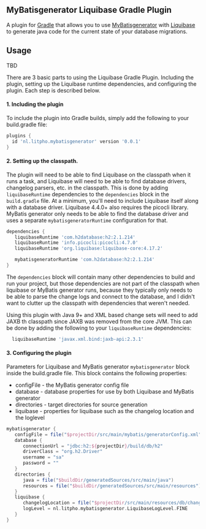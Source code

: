 MyBatisgenerator Liquibase Gradle Plugin
-----------------------
A plugin for [Gradle](http://gradle.org) that allows you to use [MyBatisgenerator](https://mybatis.org/generator/) with 
[Liquibase](http://liquibase.org) to generate java code for the current state of your database migrations.

Usage
-----
TBD

There are 3 basic parts to using the Liquibase Gradle Plugin.  Including the plugin, setting up the
Liquibase runtime dependencies, and configuring the plugin.  Each step is described below.

#### 1. Including the plugin
To include the plugin into Gradle builds, simply add the following to your build.gradle file:

```groovy
plugins {
  id 'nl.litpho.mybatisgenerator' version '0.0.1'
}
```

#### 2. Setting up the classpath.
The plugin will need to be able to find Liquibase on the classpath when it runs a task, and
Liquibase will need to be able to find database drivers, changelog parsers, etc. in the classpath.
This is done by adding `liquibaseRuntime` dependencies to the `dependencies` block in the
`build.gradle` file.  At a minimum, you'll need to include Liquibase itself along with a database
driver.  Liquibase 4.4.0+ also requires the picocli library.
MyBatis generator only needs to be able to find the database driver and uses a separate `mybatisgeneratorRuntime`
configuration for that.

```groovy
dependencies {
   liquibaseRuntime 'com.h2database:h2:2.1.214'
   liquibaseRuntime 'info.picocli:picocli:4.7.0'
   liquibaseRuntime 'org.liquibase:liquibase-core:4.17.2'

   mybatisgeneratorRuntime 'com.h2database:h2:2.1.214'
}
```

The `dependencies` block will contain many other dependencies to build and run your project, but
those dependencies are not part of the classpath when liquibase or MyBatis generator runs, because they typically
only needs to be able to parse the change logs and connect to the database, and I didn't want to
clutter up the classpath with dependencies that weren't needed.

Using this plugin with Java 9+ and XML based change sets will need to add JAXB th classpath since
JAXB was removed from the core JVM.  This can be done by adding the following to your
`liquibaseRuntime` dependencies:

```groovy
  liquibaseRuntime 'javax.xml.bind:jaxb-api:2.3.1'
``` 

#### 3. Configuring the plugin

Parameters for Liquibase and MyBatis generator `mybatisgenerator` block inside the build.gradle
file. This block contains the following properties:
* configFile - the MyBatis generator config file
* database - database properties for use by both Liquibase and MyBatis generator
* directories - target directories for source generation
* liquibase - properties for liquibase such as the changelog location and the loglevel

```groovy
mybatisgenerator {
   configFile = file("$projectDir/src/main/mybatis/generatorConfig.xml")
   database {
      connectionUrl = "jdbc:h2:${projectDir}/build/db/h2"
      driverClass = "org.h2.Driver"
      username = "sa"
      password = ""
   }
   directories {
      java = file("$buildDir/generatedSources/src/main/java")
      resources = file("$buildDir/generatedSources/src/main/resources")
   }
   liquibase {
      changelogLocation = file("$projectDir/src/main/resources/db/changelog/changelog-master.xml")
      logLevel = nl.litpho.mybatisgenerator.LiquibaseLogLevel.FINE
   }
}
```
